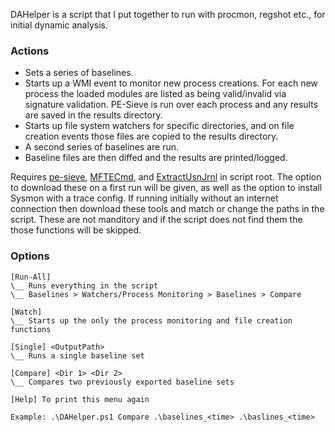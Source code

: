 DAHelper is a script that I put together to run with procmon, regshot etc., for initial dynamic analysis.

### Actions
+ Sets a series of baselines.
+ Starts up a WMI event to monitor new process creations. For each new process the loaded modules are listed as being valid/invalid via signature validation. PE-Sieve is run over each process and any results are saved in the results directory.
+ Starts up file system watchers for specific directories, and on file creation events those files are copied to the results directory.
+ A second series of baselines are run.
+ Baseline files are then diffed and the results are printed/logged.

Requires [pe-sieve](https://github.com/hasherezade/pe-sieve/releases), [MFTECmd](https://ericzimmerman.github.io/#!index.md), and [ExtractUsnJrnl](https://github.com/jschicht/ExtractUsnJrnl?tab=readme-ov-file) in script root. The option to download these on a first run will be given, as well as the option to install Sysmon with a trace config. If running initially without an internet connection then download these tools and match or change the paths in the script. These are not manditory and if the script does not find them the those functions will be skipped.

### Options 
```
[Run-All]
\__ Runs everything in the script
\__ Baselines > Watchers/Process Monitoring > Baselines > Compare

[Watch]
\__ Starts up the only the process monitoring and file creation functions

[Single] <OutputPath>
\__ Runs a single baseline set

[Compare] <Dir 1> <Dir 2>
\__ Compares two previously exported baseline sets

[Help] To print this menu again

Example: .\DAHelper.ps1 Compare .\baselines_<time> .\baslines_<time>
```

